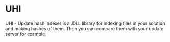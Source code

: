 UHI
===

UHI - Update hash indexer is a .DLL library for indexing files in your solution and making hashes of them. Then you can compare them with your update server for example.
